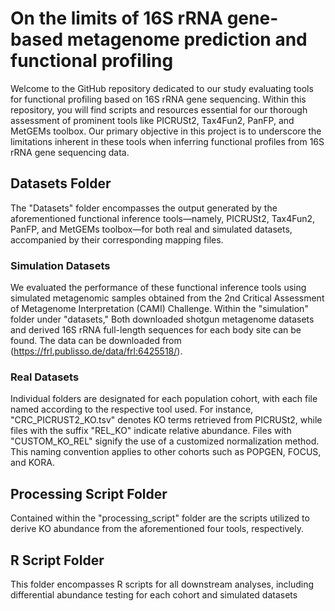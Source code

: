 # On the limits of 16S rRNA gene-based metagenome prediction and functional profiling 

Welcome to the GitHub repository dedicated to our study evaluating tools for functional profiling based on 16S rRNA gene sequencing. Within this repository, you will find scripts and resources essential for our thorough assessment of prominent tools like PICRUSt2, Tax4Fun2, PanFP, and MetGEMs toolbox. Our primary objective in this project is to underscore the limitations inherent in these tools when inferring functional profiles from 16S rRNA gene sequencing data.

## Datasets Folder

The "Datasets" folder encompasses the output generated by the aforementioned functional inference tools—namely, PICRUSt2, Tax4Fun2, PanFP, and MetGEMs toolbox—for both real and simulated datasets, accompanied by their corresponding mapping files.

### Simulation Datasets

We evaluated the performance of these functional inference tools using simulated metagenomic samples obtained from the 2nd Critical Assessment of Metagenome Interpretation (CAMI) Challenge. Within the "simulation" folder under "datasets,"  Both downloaded shotgun metagenome datasets and derived 16S rRNA full-length sequences for each body site can be found.  The data can be downloaded from (https://frl.publisso.de/data/frl:6425518/).

### Real Datasets

Individual folders are designated for each population cohort, with each file named according to the respective tool used. For instance, "CRC_PICRUST2_KO.tsv" denotes KO terms retrieved from PICRUSt2, while files with the suffix "REL_KO" indicate relative abundance. Files with "CUSTOM_KO_REL" signify the use of a customized normalization method. This naming convention applies to other cohorts such as POPGEN, FOCUS, and KORA.

## Processing Script Folder

Contained within the "processing_script" folder are the scripts utilized to derive KO abundance from the aforementioned four tools, respectively.

## R Script Folder

This folder encompasses R scripts for all downstream analyses, including differential abundance testing for each cohort and simulated datasets
